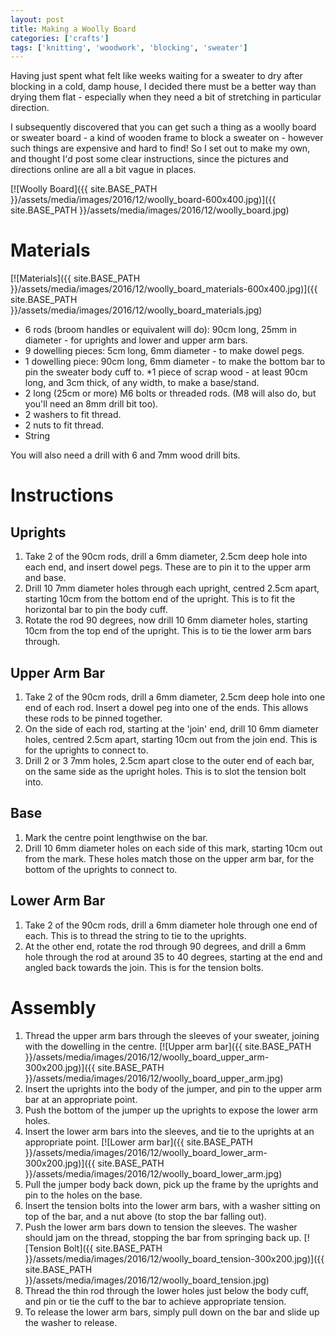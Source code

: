 ```yaml
---
layout: post
title: Making a Woolly Board
categories: ['crafts']
tags: ['knitting', 'woodwork', 'blocking', 'sweater']
---
```


Having just spent what felt like weeks waiting for a sweater to dry after blocking in a cold, damp house, I decided there must be a better way than drying them flat - especially when they need a bit of stretching in particular direction.

I subsequently discovered that you can get such a thing as a woolly board or sweater board - a kind of wooden frame to block a sweater on - however such things are expensive and hard to find!  So I set out to make my own, and thought I'd post some clear instructions, since the pictures and directions online are all a bit vague in places.

[![Woolly Board]({{ site.BASE_PATH }}/assets/media/images/2016/12/woolly_board-600x400.jpg)]({{ site.BASE_PATH }}/assets/media/images/2016/12/woolly_board.jpg)

# Materials

[![Materials]({{ site.BASE_PATH }}/assets/media/images/2016/12/woolly_board_materials-600x400.jpg)]({{ site.BASE_PATH }}/assets/media/images/2016/12/woolly_board_materials.jpg)

* 6 rods (broom handles or equivalent will do): 90cm long, 25mm in diameter - for uprights and lower and upper arm bars.
* 9 dowelling pieces:  5cm long, 6mm diameter - to make dowel pegs.
* 1 dowelling piece:  90cm long, 6mm diameter  - to make the bottom bar to pin the sweater body cuff to.
*1 piece of scrap wood - at least 90cm long, and 3cm thick, of any width, to make a base/stand.
* 2 long (25cm or more) M6 bolts or threaded rods. (M8 will also do, but you'll need an 8mm drill bit too).
* 2 washers to fit thread.
* 2 nuts to fit thread.
* String

You will also need a drill with 6 and  7mm wood drill bits.


# Instructions

## Uprights

1. Take 2 of the 90cm rods, drill a 6mm diameter, 2.5cm deep hole into each end, and insert dowel pegs. These are to pin it to the upper arm and base.
2. Drill 10 7mm diameter holes through each upright, centred 2.5cm apart, starting 10cm from the bottom end of the upright. This is to fit the horizontal bar to pin the body cuff.
3. Rotate the rod 90 degrees, now drill 10 6mm diameter holes, starting 10cm from the top end of the upright. This is to tie the lower arm bars through.

## Upper Arm Bar

1. Take 2 of the 90cm rods, drill a 6mm diameter, 2.5cm deep hole into one end of each rod. Insert a dowel peg into one of the ends. This allows these rods to be pinned together.
2. On the side of each rod, starting at the 'join' end, drill 10 6mm diameter holes, centred 2.5cm apart, starting 10cm out from the join end. This is for the uprights to connect to.
3. Drill 2 or 3 7mm holes, 2.5cm apart close to the outer end of each bar, on the same side as the upright holes. This is to slot the tension bolt into.


## Base

1. Mark the centre point lengthwise on the bar.
2. Drill 10 6mm diameter holes on each side of this mark, starting 10cm out from the mark. These holes match those on the upper arm bar, for the bottom of the uprights to connect to.

## Lower Arm Bar

1. Take 2 of the 90cm rods, drill a 6mm diameter hole through one end of each. This is to thread the string to tie to the uprights.
2. At the other end, rotate the rod through 90 degrees, and drill a 6mm hole through the rod at around 35 to 40 degrees, starting at the end and angled back towards the join. This is for the tension bolts.

# Assembly

1. Thread the upper arm bars through the sleeves of your sweater, joining with the dowelling in the centre.
[![Upper arm bar]({{ site.BASE_PATH }}/assets/media/images/2016/12/woolly_board_upper_arm-300x200.jpg)]({{ site.BASE_PATH }}/assets/media/images/2016/12/woolly_board_upper_arm.jpg)
2. Insert the uprights into the body of the jumper, and pin to the upper arm bar at an appropriate point.
3. Push the bottom of the jumper up the uprights to expose the lower arm holes.
4. Insert the lower arm bars into the sleeves, and tie to the uprights at an appropriate point.
[![Lower arm bar]({{ site.BASE_PATH }}/assets/media/images/2016/12/woolly_board_lower_arm-300x200.jpg)]({{ site.BASE_PATH }}/assets/media/images/2016/12/woolly_board_lower_arm.jpg)
5. Pull the jumper body back down, pick up the frame by the uprights and pin to the holes on the base.
6. Insert the tension bolts into the lower arm bars, with a washer sitting on top of the bar, and a nut above (to stop the bar falling out).
7. Push the lower arm bars down to tension the sleeves. The washer should jam on the thread, stopping the bar from springing back up.
[![Tension Bolt]({{ site.BASE_PATH }}/assets/media/images/2016/12/woolly_board_tension-300x200.jpg)]({{ site.BASE_PATH }}/assets/media/images/2016/12/woolly_board_tension.jpg)
8. Thread the thin rod through the lower holes just below the body cuff, and pin or tie the cuff to the bar to achieve appropriate tension.
9. To release the lower arm bars, simply pull down on the bar and slide up the washer to release.

